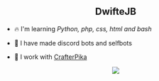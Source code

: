 <h2 align="center">DwifteJB</h2>

* 🔥 I'm learning *Python, php, css, html and bash*

* 👏 I have made discord bots and selfbots
* 🎉 I work with [CrafterPika](https://GitHub.com/CrafterPika)

<p align  = "center"><img src = "https://github-readme-stats.vercel.app/api?username=dwiftejb&count_private=true&count_forked=true&show_icons=true&&theme=algolia"> </p>
